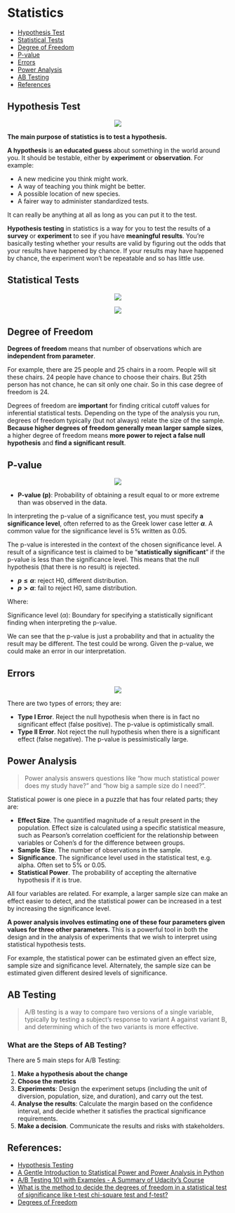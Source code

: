 # Statistics

- [Hypothesis Test](#Hypothesis-Test)
- [Statistical Tests](#Statistical-Tests)
- [Degree of Freedom](#Degree-of-Freedom)
- [P-value](#P-value)
- [Errors](#Errors)
- [Power Analysis](#Power-Analysis)
- [AB Testing](#AB-Testing)
- [References](#References)

## Hypothesis Test

<p align="center">
<img src='https://github.com/Ewen2015/DataScienceNotes/blob/master/stat/Harmonia_Macrocosmica.jpeg'>
</p>

**The main purpose of statistics is to test a hypothesis.**

**A hypothesis** is **an educated guess** about something in the world around you. It should be testable, either by **experiment** or **observation**. For example:

- A new medicine you think might work.
- A way of teaching you think might be better.
- A possible location of new species.
- A fairer way to administer standardized tests.

It can really be anything at all as long as you can put it to the test.

**Hypothesis testing** in statistics is a way for you to test the results of a **survey** or **experiment** to see if you have **meaningful results**. You’re basically testing whether your results are valid by figuring out the odds that your results have happened by chance. If your results may have happened by chance, the experiment won’t be repeatable and so has little use.

## Statistical Tests

<p align="center">
<img src='https://github.com/Ewen2015/DataScienceNotes/blob/master/stat/statistical_tests.jpg'>
</p>

<p align="center">
<img src='https://github.com/Ewen2015/DataScienceNotes/blob/master/stat/xMeanComparisonTable.jpg.pagespeed.ic.ANRLAM5qed.jpg'>
</p>

## Degree of Freedom

**Degrees of freedom** means that number of observations which are **independent from parameter**. 

For example, there are 25 people and 25 chairs in a room. People will sit these chairs. 24 people have chance to choose their chairs. But 25th person has not chance, he can sit only one chair. So in this case degree of freedom is 24.

Degrees of freedom are **important** for finding critical cutoff values for inferential statistical tests. Depending on the type of the analysis you run, degrees of freedom typically (but not always) relate the size of the sample. **Because higher degrees of freedom generally mean larger sample sizes**, a higher degree of freedom means **more power to reject a false null hypothesis** and **find a significant result**.

## P-value

<p align="center">
<img src='https://github.com/Ewen2015/DataScienceNotes/blob/master/stat/p-value.jpeg'>
</p>

- **P-value (p)**: Probability of obtaining a result equal to or more extreme than was observed in the data.

In interpreting the p-value of a significance test, you must specify **a significance level**, often referred to as the Greek lower case letter **$\alpha$**. A common value for the significance level is 5% written as 0.05.

The p-value is interested in the context of the chosen significance level. A result of a significance test is claimed to be “**statistically significant**” if the p-value is less than the significance level. This means that the null hypothesis (that there is no result) is rejected.

- **$p \le \alpha$**: reject H0, different distribution.
- **$p > \alpha$**: fail to reject H0, same distribution.

Where:

Significance level ($\alpha$): Boundary for specifying a statistically significant finding when interpreting the p-value.

We can see that the p-value is just a probability and that in actuality the result may be different. The test could be wrong. Given the p-value, we could make an error in our interpretation.

## Errors

<p align="center">
<img src='https://github.com/Ewen2015/DataScienceNotes/blob/master/stat/errors.png'>
</p>

There are two types of errors; they are:

- **Type I Error**. Reject the null hypothesis when there is in fact no significant effect (false positive). The p-value is optimistically small.
- **Type II Error**. Not reject the null hypothesis when there is a significant effect (false negative). The p-value is pessimistically large.

## Power Analysis

> Power analysis answers questions like “how much statistical power does my study have?” and “how big a sample size do I need?”.

Statistical power is one piece in a puzzle that has four related parts; they are:

- **Effect Size**. The quantified magnitude of a result present in the population. Effect size is calculated using a specific statistical measure, such as Pearson’s correlation coefficient for the relationship between variables or Cohen’s d for the difference between groups.
- **Sample Size**. The number of observations in the sample.
- **Significance**. The significance level used in the statistical test, e.g. alpha. Often set to 5% or 0.05.
- **Statistical Power**. The probability of accepting the alternative hypothesis if it is true.

All four variables are related. For example, a larger sample size can make an effect easier to detect, and the statistical power can be increased in a test by increasing the significance level.

**A power analysis involves estimating one of these four parameters given values for three other parameters.** This is a powerful tool in both the design and in the analysis of experiments that we wish to interpret using statistical hypothesis tests.

For example, the statistical power can be estimated given an effect size, sample size and significance level. Alternately, the sample size can be estimated given different desired levels of significance.

## AB Testing

> A/B testing is a way to compare two versions of a single variable, typically by testing a subject’s response to variant A against variant B, and determining which of the two variants is more effective.

### What are the Steps of AB Testing?
There are 5 main steps for A/B Testing:

1. **Make a hypothesis about the change**
2. **Choose the metrics**
3. **Experiments**: Design the experiment setups (including the unit of diversion, population, size, and duration), and carry out the test.
4. **Analyse the results**: Calculate the margin based on the confidence interval, and decide whether it satisfies the practical significance requirements.
5. **Make a decision**. Communicate the results and risks with stakeholders.


## References:

- [Hypothesis Testing](https://www.statisticshowto.com/probability-and-statistics/hypothesis-testing/)
- [A Gentle Introduction to Statistical Power and Power Analysis in Python](https://machinelearningmastery.com/statistical-power-and-power-analysis-in-python/#:~:text=Statistical%20power%2C%20or%20the%20power,the%20null%20hypothesis%20is%20rejected.)
- [A/B Testing 101 with Examples - A Summary of Udacity’s Course](https://towardsdatascience.com/a-b-testing-101-with-examples-a-summary-of-udacitys-course-3f937e8ea31f)
- [What is the method to decide the degrees of freedom in a statistical test of significance like t-test chi-square test and f-test?](https://www.quora.com/What-is-the-method-to-decide-the-degrees-of-freedom-in-a-statistical-test-of-significance-like-t-test-chi-square-test-and-f-test)
- [Degrees of Freedom](http://sites.utexas.edu/sos/degreesfreedom/#:~:text=Because%20higher%20degrees%20of%20freedom,and%20find%20a%20significant%20result.)
